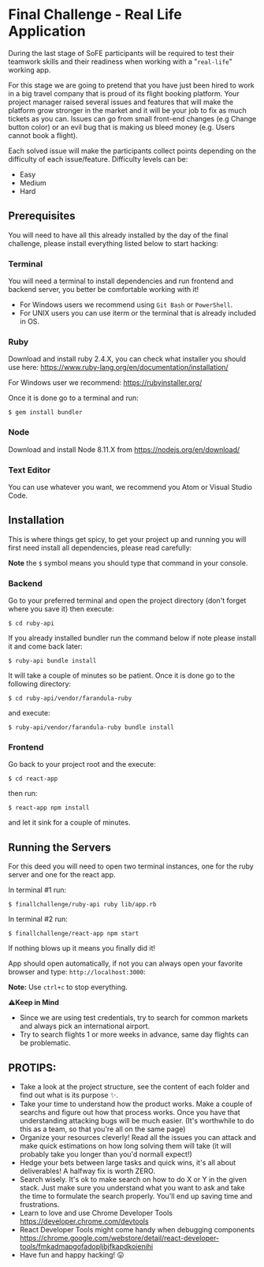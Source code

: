 # Final Challenge - Real Life Application

During the last stage of SoFE participants will be required to test their teamwork skills and their readiness when working with a "`real-life`" working app.

For this stage we are going to pretend that you have just been hired to work in a big travel company that is proud of its flight booking platform. Your project manager raised several issues and features that will make the platform grow stronger in the market and it will be your job to fix as much tickets as you can. Issues can go from small front-end changes (e.g Change button color) or an evil bug that is making us bleed money (e.g. Users cannot book a flight).

Each solved issue will make the participants collect points depending on the difficulty of each issue/feature. Difficulty levels can be:

 * Easy
 * Medium
 * Hard


## Prerequisites
You will need to have all this already installed by the day of the final challenge, please install everything listed below to start hacking:

### Terminal

You will need a terminal to install dependencies and run frontend and backend server, you better be comfortable working with it!

* For Windows users we recommend using `Git Bash` or `PowerShell`.
* For UNIX users you can use iterm or the terminal that is already included in OS.

### Ruby

Download and install ruby 2.4.X, you can check what installer you should use here: https://www.ruby-lang.org/en/documentation/installation/

For Windows user we recommend: https://rubyinstaller.org/

Once it is done go to a terminal and run:

```
$ gem install bundler
```

### Node
Download and install Node 8.11.X from https://nodejs.org/en/download/

### Text Editor
You can use whatever you want, we recommend you Atom or Visual Studio Code.

## Installation
This is where things get spicy, to get your project up and running you will first need install all dependencies, please read carefully:

**Note** the `$` symbol means you should type that command in your console.

### Backend

Go to your preferred terminal and open the project directory (don't forget where you save it) then execute:

```
$ cd ruby-api
```

If you already installed bundler run the command below if note please install it and come back later:

```
$ ruby-api bundle install
```
It will take a couple of minutes so be patient.
Once it is done go to the following directory:

```
$ cd ruby-api/vendor/farandula-ruby
```

and execute:
```
$ ruby-api/vendor/farandula-ruby bundle install
```

### Frontend
Go back to your project root and the execute:

```
$ cd react-app
```
then run:

```
$ react-app npm install
```
and let it sink for a couple of minutes.

## Running the Servers

For this deed you will need to open two terminal instances, one for the ruby server and one for the react app.

In terminal #1 run:

```
$ finallchallenge/ruby-api ruby lib/app.rb
```

In terminal #2 run:

```
$ finallchallenge/react-app npm start
```

If nothing blows up it means you finally did it!

App should open automatically, if not you can always open your favorite browser and type: `http://localhost:3000`:


**Note:** Use `ctrl+c` to stop everything.

**⚠️Keep in Mind**
* Since we are using test credentials, try to search for common markets and always pick an international airport.
* Try to search flights 1 or more weeks in advance, same day flights can be problematic.


## PROTIPS:
* Take a look at the project structure, see the content of each folder and find out what is its purpose ✨.
* Take your time to understand how the product works. Make a couple of searchs and figure out how that process works. Once you have that understanding attacking bugs will be much easier. (It's worthwhile to do this as a team, so that you're all on the same page)
* Organize your resources cleverly! Read all the issues you can attack and make quick estimations on how long solving them will take (it will probably take you longer than you'd normall expect!)
* Hedge your bets between large tasks and quick wins, it's all about deliverables! A halfway fix is worth ZERO.
* Search wisely. It's ok to make search on how to do X or Y in the given stack. Just make sure you understand what you want to ask and take the time to formulate the search properly. You'll end up saving time and frustrations.
* Learn to love and use Chrome Developer Tools https://developer.chrome.com/devtools
* React Developer Tools might come handy when debugging components https://chrome.google.com/webstore/detail/react-developer-tools/fmkadmapgofadopljbjfkapdkoienihi
* Have fun and happy hacking! :stuck_out_tongue:


